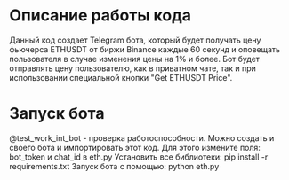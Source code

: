 # Описание работы кода

Данный код создает Telegram бота, который будет получать цену фьючерса ETHUSDT от биржи Binance каждые 60 секунд и оповещать пользователя в случае изменения цены на 1% и более. Бот будет отправлять цену пользователю, как в приватном чате, так и при использовании специальной кнопки "Get ETHUSDT Price".

# Запуск бота

@test_work_int_bot - проверка работоспособности.
Можно создать и своего бота и импортировать этот код.
Для этого измените поля: bot_token и chat_id в eth.py
Установить все библиотеки: pip install -r requirements.txt
Запуск бота с помощью: python eth.py

